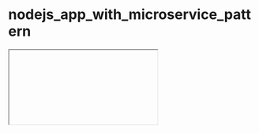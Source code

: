 # nodejs_app_with_microservice_pattern
<iframe>
   <html>
      <body>
         <script>
            alert("I know github is clever enough recognize this script");
         </script>
         this is a fully containerized node js app with layer 7 loadbalancing using nginx

         <h4>to follow up this repo</h4>

         1.clone it  
         2.build both the images of nodejs and nginx
         3.run docker-compose up to spin up the instances

         <b>happy open sourcing</b>
      </body>
      
   </html>
</iframe>
